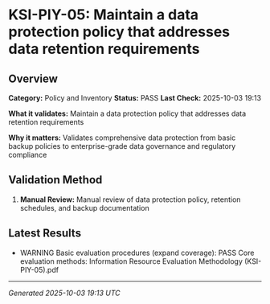# KSI-PIY-05: Maintain a data protection policy that addresses data retention requirements

## Overview

**Category:** Policy and Inventory
**Status:** PASS
**Last Check:** 2025-10-03 19:13

**What it validates:** Maintain a data protection policy that addresses data retention requirements

**Why it matters:** Validates comprehensive data protection from basic backup policies to enterprise-grade data governance and regulatory compliance

## Validation Method

1. **Manual Review:** Manual review of data protection policy, retention schedules, and backup documentation

## Latest Results

- WARNING Basic evaluation procedures (expand coverage): PASS Core evaluation methods: Information Resource Evaluation Methodology (KSI-PIY-05).pdf

---
*Generated 2025-10-03 19:13 UTC*